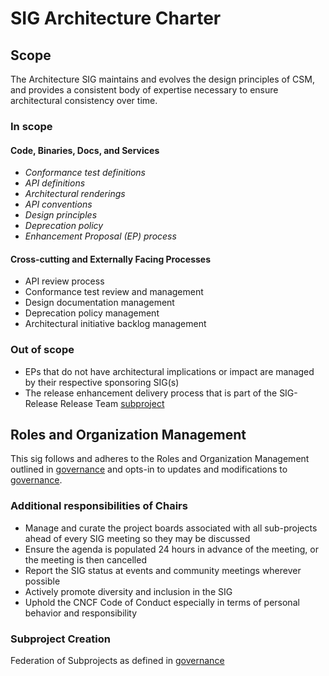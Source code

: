 # SIG Architecture Charter

## Scope

The Architecture SIG maintains and evolves the design principles of CSM, and provides a consistent body of expertise necessary to ensure architectural consistency over time.

### In scope

#### Code, Binaries, Docs, and Services

- *Conformance test definitions*
- *API definitions*
- *Architectural renderings*
- *API conventions*
- *Design principles*
- *Deprecation policy*
- *Enhancement Proposal (EP) process*

#### Cross-cutting and Externally Facing Processes

- API review process
- Conformance test review and management
- Design documentation management
- Deprecation policy management
- Architectural initiative backlog management

### Out of scope

- EPs that do not have architectural implications or impact are managed by their respective sponsoring SIG(s)
- The release enhancement delivery process that is part of the SIG-Release Release Team [subproject]

## Roles and Organization Management

This sig follows and adheres to the Roles and Organization Management outlined in [governance]
and opts-in to updates and modifications to [governance].

### Additional responsibilities of Chairs

- Manage and curate the project boards associated with all sub-projects ahead of every SIG meeting so they may be discussed
- Ensure the agenda is populated 24 hours in advance of the meeting, or the meeting is then cancelled
- Report the SIG status at events and community meetings wherever possible
- Actively promote diversity and inclusion in the SIG
- Uphold the CNCF Code of Conduct especially in terms of personal behavior and responsibility

### Subproject Creation

Federation of Subprojects as defined in [governance]

[governance]: https://github.com/cray-hpe/community/blob/master/governance.md
[subproject]: https://github.com/cray-hpe/community/blob/master/sig-CSM-Release-Management/README.md
